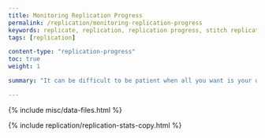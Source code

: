 ```yaml
---
title: Monitoring Replication Progress
permalink: /replication/monitoring-replication-progress
keywords: replicate, replication, replication progress, stitch replicates data, how long, where is my data, time to dw, time to data warehouse
tags: [replication]

content-type: "replication-progress"
toc: true
weight: 1

summary: "It can be difficult to be patient when all you want is your data. In the Integration Details page for every integration, you can check out that integration's Replication Stats. This section will give you a better idea of where your data is in the replication process."

---
```

{% include misc/data-files.html %}

{% include replication/replication-stats-copy.html %}
